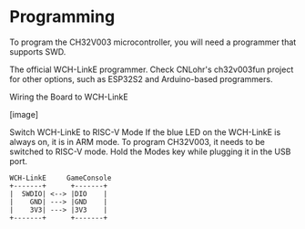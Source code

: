 # Programming

To program the CH32V003 microcontroller, you will need a programmer that supports SWD.

The official WCH-LinkE programmer.
Check CNLohr's ch32v003fun project for other options, such as ESP32S2 and Arduino-based programmers.

Wiring the Board to WCH-LinkE

[image]

Switch WCH-LinkE to RISC-V Mode
If the blue LED on the WCH-LinkE is always on, it is in ARM mode. To program CH32V003, it needs to be switched to RISC-V mode. Hold the Modes key while plugging it in the USB port.

```
WCH-LinkE     GameConsole
+-------+      +-------+
|  SWDIO| <--> |DIO    |
|    GND| ---> |GND    |
|    3V3| ---> |3V3    |
+-------+      +-------+
```


